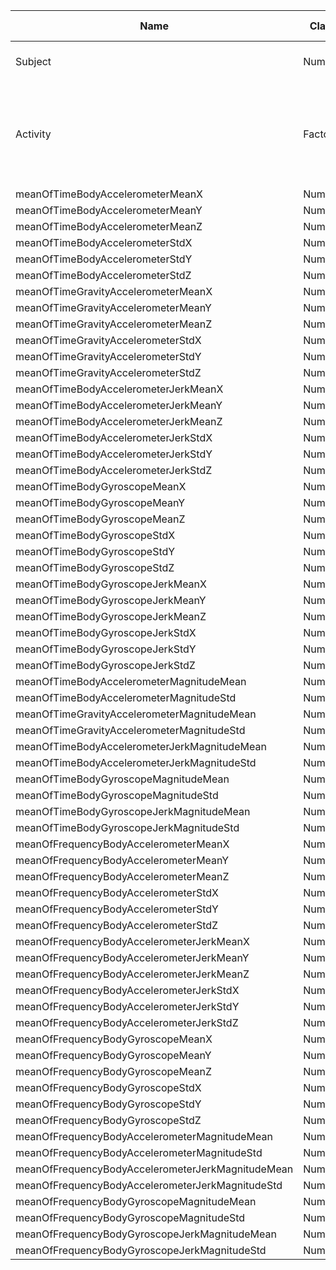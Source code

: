 |Name|Class|Range|Short Description|
|---|---|---|---|
|Subject|Numeric|[1,30]|Number of subject that was tested|
|Activity|Factor|[Walking, Walking upstairs, Walking downstairs, Sitting, Standing, Laying]|NA|
|meanOfTimeBodyAccelerometerMeanX|Numeric|[-1,1]|NA|
|meanOfTimeBodyAccelerometerMeanY|Numeric|[-1,1]|NA|
|meanOfTimeBodyAccelerometerMeanZ|Numeric|[-1,1]|NA|
|meanOfTimeBodyAccelerometerStdX|Numeric|[-1,1]|NA|
|meanOfTimeBodyAccelerometerStdY|Numeric|[-1,1]|NA|
|meanOfTimeBodyAccelerometerStdZ|Numeric|[-1,1]|NA|
|meanOfTimeGravityAccelerometerMeanX|Numeric|[-1,1]|NA|
|meanOfTimeGravityAccelerometerMeanY|Numeric|[-1,1]|NA|
|meanOfTimeGravityAccelerometerMeanZ|Numeric|[-1,1]|NA|
|meanOfTimeGravityAccelerometerStdX|Numeric|[-1,1]|NA|
|meanOfTimeGravityAccelerometerStdY|Numeric|[-1,1]|NA|
|meanOfTimeGravityAccelerometerStdZ|Numeric|[-1,1]|NA|
|meanOfTimeBodyAccelerometerJerkMeanX|Numeric|[-1,1]|NA|
|meanOfTimeBodyAccelerometerJerkMeanY|Numeric|[-1,1]|NA|
|meanOfTimeBodyAccelerometerJerkMeanZ|Numeric|[-1,1]|NA|
|meanOfTimeBodyAccelerometerJerkStdX|Numeric|[-1,1]|NA|
|meanOfTimeBodyAccelerometerJerkStdY|Numeric|[-1,1]|NA|
|meanOfTimeBodyAccelerometerJerkStdZ|Numeric|[-1,1]|NA|
|meanOfTimeBodyGyroscopeMeanX|Numeric|[-1,1]|NA|
|meanOfTimeBodyGyroscopeMeanY|Numeric|[-1,1]|NA|
|meanOfTimeBodyGyroscopeMeanZ|Numeric|[-1,1]|NA|
|meanOfTimeBodyGyroscopeStdX|Numeric|[-1,1]|NA|
|meanOfTimeBodyGyroscopeStdY|Numeric|[-1,1]|NA|
|meanOfTimeBodyGyroscopeStdZ|Numeric|[-1,1]|NA|
|meanOfTimeBodyGyroscopeJerkMeanX|Numeric|[-1,1]|NA|
|meanOfTimeBodyGyroscopeJerkMeanY|Numeric|[-1,1]|NA|
|meanOfTimeBodyGyroscopeJerkMeanZ|Numeric|[-1,1]|NA|
|meanOfTimeBodyGyroscopeJerkStdX|Numeric|[-1,1]|NA|
|meanOfTimeBodyGyroscopeJerkStdY|Numeric|[-1,1]|NA|
|meanOfTimeBodyGyroscopeJerkStdZ|Numeric|[-1,1]|NA|
|meanOfTimeBodyAccelerometerMagnitudeMean|Numeric|[-1,1]|NA|
|meanOfTimeBodyAccelerometerMagnitudeStd|Numeric|[-1,1]|NA|
|meanOfTimeGravityAccelerometerMagnitudeMean|Numeric|[-1,1]|NA|
|meanOfTimeGravityAccelerometerMagnitudeStd|Numeric|[-1,1]|NA|
|meanOfTimeBodyAccelerometerJerkMagnitudeMean|Numeric|[-1,1]|NA|
|meanOfTimeBodyAccelerometerJerkMagnitudeStd|Numeric|[-1,1]|NA|
|meanOfTimeBodyGyroscopeMagnitudeMean|Numeric|[-1,1]|NA|
|meanOfTimeBodyGyroscopeMagnitudeStd|Numeric|[-1,1]|NA|
|meanOfTimeBodyGyroscopeJerkMagnitudeMean|Numeric|[-1,1]|NA|
|meanOfTimeBodyGyroscopeJerkMagnitudeStd|Numeric|[-1,1]|NA|
|meanOfFrequencyBodyAccelerometerMeanX|Numeric|[-1,1]|NA|
|meanOfFrequencyBodyAccelerometerMeanY|Numeric|[-1,1]|NA|
|meanOfFrequencyBodyAccelerometerMeanZ|Numeric|[-1,1]|NA|
|meanOfFrequencyBodyAccelerometerStdX|Numeric|[-1,1]|NA|
|meanOfFrequencyBodyAccelerometerStdY|Numeric|[-1,1]|NA|
|meanOfFrequencyBodyAccelerometerStdZ|Numeric|[-1,1]|NA|
|meanOfFrequencyBodyAccelerometerJerkMeanX|Numeric|[-1,1]|NA|
|meanOfFrequencyBodyAccelerometerJerkMeanY|Numeric|[-1,1]|NA|
|meanOfFrequencyBodyAccelerometerJerkMeanZ|Numeric|[-1,1]|NA|
|meanOfFrequencyBodyAccelerometerJerkStdX|Numeric|[-1,1]|NA|
|meanOfFrequencyBodyAccelerometerJerkStdY|Numeric|[-1,1]|NA|
|meanOfFrequencyBodyAccelerometerJerkStdZ|Numeric|[-1,1]|NA|
|meanOfFrequencyBodyGyroscopeMeanX|Numeric|[-1,1]|NA|
|meanOfFrequencyBodyGyroscopeMeanY|Numeric|[-1,1]|NA|
|meanOfFrequencyBodyGyroscopeMeanZ|Numeric|[-1,1]|NA|
|meanOfFrequencyBodyGyroscopeStdX|Numeric|[-1,1]|NA|
|meanOfFrequencyBodyGyroscopeStdY|Numeric|[-1,1]|NA|
|meanOfFrequencyBodyGyroscopeStdZ|Numeric|[-1,1]|NA|
|meanOfFrequencyBodyAccelerometerMagnitudeMean|Numeric|[-1,1]|NA|
|meanOfFrequencyBodyAccelerometerMagnitudeStd|Numeric|[-1,1]|NA|
|meanOfFrequencyBodyAccelerometerJerkMagnitudeMean|Numeric|[-1,1]|NA|
|meanOfFrequencyBodyAccelerometerJerkMagnitudeStd|Numeric|[-1,1]|NA|
|meanOfFrequencyBodyGyroscopeMagnitudeMean|Numeric|[-1,1]|NA|
|meanOfFrequencyBodyGyroscopeMagnitudeStd|Numeric|[-1,1]|NA|
|meanOfFrequencyBodyGyroscopeJerkMagnitudeMean|Numeric|[-1,1]|NA|
|meanOfFrequencyBodyGyroscopeJerkMagnitudeStd|Numeric|[-1,1]|NA|
